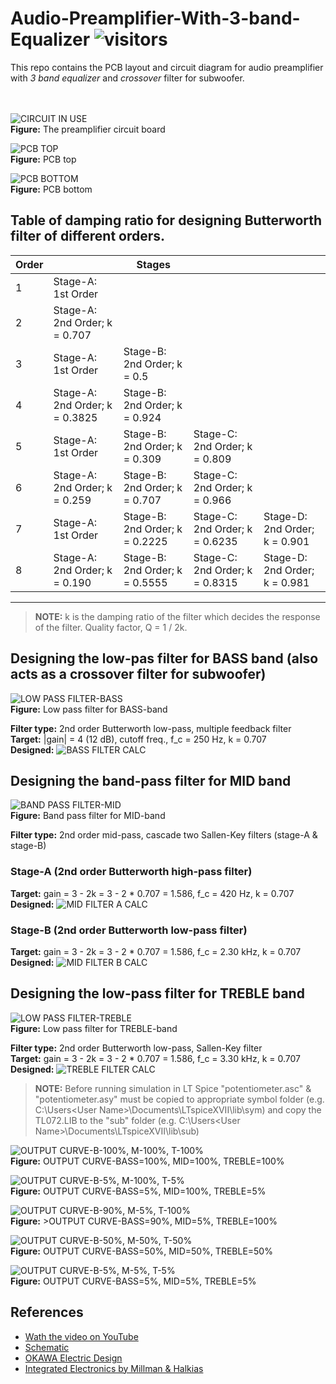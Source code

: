 # Audio-Preamplifier-With-3-band-Equalizer ![visitors](https://visitor-badge.glitch.me/badge?page_id=embeddedalpha.Audio-Preamplifier-With-3-band-Equalizer)
This repo contains the PCB layout and circuit diagram for audio preamplifier with *3 band equalizer* and *crossover* filter for subwoofer.<br/><br/><br/>

![CIRCUIT IN USE](./image/circuit-in-use.png)
<br/>**Figure:** The preamplifier circuit board

![PCB TOP](./image/pcb-top.png)
<br/>**Figure:** PCB top

![PCB BOTTOM](./image/pcb-bottom.png)
<br/>**Figure:** PCB bottom

## Table of damping ratio for designing Butterworth filter of different orders.
|Order||Stages|||
|-----|------|------|-----|-----|
|1|Stage-A: <br/>1st Order||||
|2|Stage-A: <br/>2nd Order; k = 0.707||||
|3|Stage-A: <br/>1st Order|Stage-B: <br/>2nd Order; k = 0.5|||
|4|Stage-A: <br/>2nd Order; k = 0.3825|Stage-B: <br/>2nd Order; k = 0.924|||
|5|Stage-A: <br/>1st Order|Stage-B: <br/>2nd Order; k = 0.309|Stage-C: <br/>2nd Order; k = 0.809||
|6|Stage-A: <br/>2nd Order; k = 0.259|Stage-B: <br/>2nd Order; k = 0.707|Stage-C: <br/>2nd Order; k = 0.966||
|7|Stage-A: <br/>1st Order|Stage-B: <br/>2nd Order; k = 0.2225|Stage-C: <br/>2nd Order; k = 0.6235|Stage-D: <br/>2nd Order; k = 0.901|
|8|Stage-A: <br/>2nd Order; k = 0.190|Stage-B: <br/>2nd Order; k = 0.5555|Stage-C: <br/>2nd Order; k = 0.8315|Stage-D: <br/>2nd Order; k = 0.981|
---

>**NOTE:** k is the damping ratio of the filter which decides the response of the filter. Quality factor, Q = 1 / 2k.

## Designing the low-pas filter for BASS band (also acts as a crossover filter for subwoofer)
![LOW PASS FILTER-BASS](./image/lpf-bass.png)
<br/>**Figure:** Low pass filter for BASS-band

**Filter type:** 2nd order Butterworth low-pass, multiple feedback filter <br/>
**Target:** |gain| = 4 (12 dB), cutoff freq., f_c = 250 Hz, k = 0.707 <br/>
**Designed:**
![BASS FILTER CALC](./image/bass-filter-calc.png)

## Designing the band-pass filter for MID band
![BAND PASS FILTER-MID](./image/bpf-mid.png)
<br/>**Figure:** Band pass filter for MID-band

**Filter type:** 2nd order mid-pass, cascade two Sallen-Key filters (stage-A & stage-B) <br/>
### Stage-A (2nd order Butterworth high-pass filter)
**Target:** gain = 3 - 2k = 3 - 2 * 0.707 = 1.586, f_c = 420 Hz, k = 0.707 <br/>
**Designed:**
![MID FILTER A CALC](./image/mid-filter-a-calc.png)

### Stage-B (2nd order Butterworth low-pass filter)
**Target:** gain = 3 - 2k = 3 - 2 * 0.707 = 1.586, f_c = 2.30 kHz, k = 0.707 <br/>
**Designed:**
![MID FILTER B CALC](./image/mid-filter-b-calc.png)

## Designing the low-pass filter for TREBLE band
![LOW PASS FILTER-TREBLE](./image/hpf-treble.png)
<br/>**Figure:** Low pass filter for TREBLE-band

**Filter type:** 2nd order Butterworth low-pass, Sallen-Key filter <br/>
**Target:** gain = 3 - 2k = 3 - 2 * 0.707 = 1.586, f_c = 3.30 kHz, k = 0.707 <br/>
**Designed:**
![TREBLE FILTER CALC](./image/treble-filter-calc.png)

>**NOTE:** Before running simulation in LT Spice "potentiometer.asc" & "potentiometer.asy" must be copied to appropriate symbol folder (e.g. C:\Users\<User Name>\Documents\LTspiceXVII\lib\sym) and copy the TL072.LIB to the "sub" folder (e.g. C:\Users\<User Name>\Documents\LTspiceXVII\lib\sub)

![OUTPUT CURVE-B-100%, M-100%, T-100%](./image/Audio-Preamplifier-3band-Response-100%-100%-100%-(B-M-T).png)
<br/>**Figure:** OUTPUT CURVE-BASS=100%, MID=100%, TREBLE=100%

![OUTPUT CURVE-B-5%, M-100%, T-5%](./image/Audio-Preamplifier-3band-Response-5%-100%-5%-(B-M-T).png)
<br/>**Figure:** OUTPUT CURVE-BASS=5%, MID=100%, TREBLE=5%

![OUTPUT CURVE-B-90%, M-5%, T-100%](./image/Audio-Preamplifier-3band-Response-90%-5%-100%-(B-M-T).png)
<br/>**Figure:** >OUTPUT CURVE-BASS=90%, MID=5%, TREBLE=100%

![OUTPUT CURVE-B-50%, M-50%, T-50%](./image/Audio-Preamplifier-3band-Response-50%-50%-50%-(B-M-T).png)
<br/>**Figure:** OUTPUT CURVE-BASS=50%, MID=50%, TREBLE=50%

![OUTPUT CURVE-B-5%, M-5%, T-5%](./image/Audio-Preamplifier-3band-Response-5%-5%-5%-(B-M-T).png)
<br/>**Figure:** OUTPUT CURVE-BASS=5%, MID=5%, TREBLE=5%

## References
- [Wath the video on YouTube](https://youtu.be/h-8pL9eNuU0)
- [Schematic](./Schematic/Schematic-Basic.pdf)
- [OKAWA Electric Design](http://sim.okawa-denshi.jp/en/Fkeisan.htm)
- [Integrated Electronics by Millman & Halkias](https://books.google.co.in/books/about/Integrated_Electronics.html?id=Qta8v9hJBMAC)
